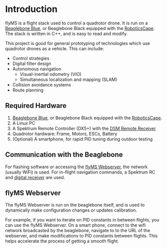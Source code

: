# Introduction

flyMS is a flight stack used to control a quadrotor drone. It is run on a
[Beaglebone Blue](https://beagleboard.org/blue), or Beaglebone Black equipped with the
[RoboticsCape](https://www.newark.com/element14/bb-cape-robotics/robotics-cape-9-18-vdc/dp/95Y0637).
The stack is written in C++, and is easy to read and modify.

This project is good for general prototyping of technologies which use quadrotor drones as a vehicle. This can include:
* Control strategies
* Digital filter design
* Autonomous navigation
    * Visual-inertial odometry (VIO)
    * Simultaneous localization and mapping (SLAM)
* Collision avoidance systems
* Route planning

## Required Hardware

1. [Beaglebone Blue](https://beagleboard.org/blue), or Beaglebone Black equipped with the
[RoboticsCape](https://www.newark.com/element14/bb-cape-robotics/robotics-cape-9-18-vdc/dp/95Y0637).
2. A Linux PC
3. A Spektrum Remote Controller (DX5+) with the
[DSM Remote Receiver](https://www.spektrumrc.com/Products/Default.aspx?ProdID=SPM9645)
4. Quadrotor hardware: Frame, Motors, ESCs, Battery
5. (Optional) A smartphone, for rapid PID tuning during outdoor testing


## Communication with the Beaglebone

For flashing software or accessing the [flyMS Webserver](#flyMS-Webserver), the network (usually WiFi) is used. For
in-flight navigation commands, a Spektrum RC and
[digital receiver](https://www.spektrumrc.com/Products/Default.aspx?ProdID=SPM9645) are used.

## flyMS Webserver

The flyMS Webserver is run on the beaglebone itself, and is used to dynamically make configuration changes or updates
calibration.

For example, if you want to iterate on PID constants in between flights, you can use the flyMS Webserver. On a smart
phone, connect to the wifi network broadcasted by the beaglebone, navigate to to the URL of the webserver, and make
modifications to PID constants between flights. This helps accelerate the process of getting a smooth flight.

